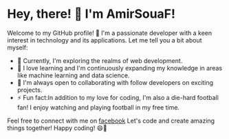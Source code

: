 # Hey, there! 👋 I'm AmirSouaF!

Welcome to my GitHub profile! 🎉 I'm a passionate developer with a keen interest in technology and its applications. Let me tell you a bit about myself:

- 🔭 Currently, I'm exploring the realms of web development.
- 🌱 I love learning and I'm continuously expanding my knowledge in areas like machine learning and data science.
- 👯 I'm always open to collaborating with follow developers on exciting projects.
- ⚡ Fun fact:In addition to my love for coding, I'm also a die-hard football fan! I enjoy watching and playing football in my free time. 

Feel free to connect with me on [facebook]([https://twitter.com/AmirSouaF](https://www.facebook.com/profile.php?id=100092674084644)) 
Let's code and create amazing things together! Happy coding! 😄🚀
